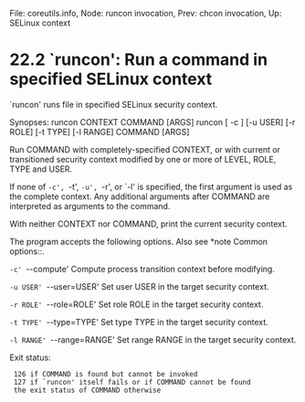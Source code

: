File: coreutils.info,  Node: runcon invocation,  Prev: chcon invocation,  Up: SELinux context

22.2 `runcon': Run a command in specified SELinux context
=========================================================

`runcon' runs file in specified SELinux security context.

   Synopses:
     runcon CONTEXT COMMAND [ARGS]
     runcon [ -c ] [-u USER] [-r ROLE] [-t TYPE] [-l RANGE] COMMAND [ARGS]

   Run COMMAND with completely-specified CONTEXT, or with current or
transitioned security context modified by one or more of LEVEL, ROLE,
TYPE and USER.

   If none of `-c', `-t', `-u', `-r', or `-l' is specified, the first
argument is used as the complete context.  Any additional arguments
after COMMAND are interpreted as arguments to the command.

   With neither CONTEXT nor COMMAND, print the current security context.

   The program accepts the following options.  Also see *note Common
options::.

`-c'
`--compute'
     Compute process transition context before modifying.

`-u USER'
`--user=USER'
     Set user USER in the target security context.

`-r ROLE'
`--role=ROLE'
     Set role ROLE in the target security context.

`-t TYPE'
`--type=TYPE'
     Set type TYPE in the target security context.

`-l RANGE'
`--range=RANGE'
     Set range RANGE in the target security context.


   Exit status:

     126 if COMMAND is found but cannot be invoked
     127 if `runcon' itself fails or if COMMAND cannot be found
     the exit status of COMMAND otherwise

